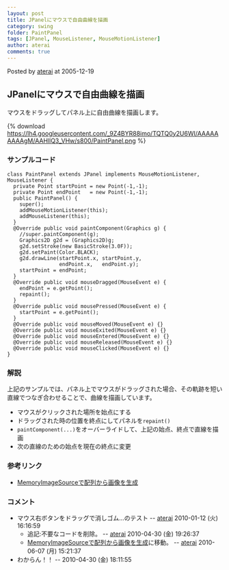 ```yaml
---
layout: post
title: JPanelにマウスで自由曲線を描画
category: swing
folder: PaintPanel
tags: [JPanel, MouseListener, MouseMotionListener]
author: aterai
comments: true
---
```


Posted by [aterai](http://terai.xrea.jp/aterai.html) at 2005-12-19

## JPanelにマウスで自由曲線を描画
マウスをドラッグしてパネル上に自由曲線を描画します。


{% download https://lh4.googleusercontent.com/_9Z4BYR88imo/TQTQ0y2U6WI/AAAAAAAAAgM/AAHllQ3_VHw/s800/PaintPanel.png %}

### サンプルコード
<pre class="prettyprint"><code>class PaintPanel extends JPanel implements MouseMotionListener, MouseListener {
  private Point startPoint = new Point(-1,-1);
  private Point endPoint   = new Point(-1,-1);
  public PaintPanel() {
    super();
    addMouseMotionListener(this);
    addMouseListener(this);
  }
  @Override public void paintComponent(Graphics g) {
    //super.paintComponent(g);
    Graphics2D g2d = (Graphics2D)g;
    g2d.setStroke(new BasicStroke(3.0F));
    g2d.setPaint(Color.BLACK);
    g2d.drawLine(startPoint.x, startPoint.y,
                 endPoint.x,   endPoint.y);
    startPoint = endPoint;
  }
  @Override public void mouseDragged(MouseEvent e) {
    endPoint = e.getPoint();
    repaint();
  }
  @Override public void mousePressed(MouseEvent e) {
    startPoint = e.getPoint();
  }
  @Override public void mouseMoved(MouseEvent e) {}
  @Override public void mouseExited(MouseEvent e) {}
  @Override public void mouseEntered(MouseEvent e) {}
  @Override public void mouseReleased(MouseEvent e) {}
  @Override public void mouseClicked(MouseEvent e) {}
}
</code></pre>

### 解説
上記のサンプルでは、パネル上でマウスがドラッグされた場合、その軌跡を短い直線でつなぎ合わせることで、曲線を描画しています。

- マウスがクリックされた場所を始点にする
- ドラッグされた時の位置を終点にしてパネルを`repaint()`
- `paintComponent(...)`をオーバーライドして、上記の始点、終点で直線を描画
- 次の直線のための始点を現在の終点に変更

<!-- dummy comment line for breaking list -->

### 参考リンク
- [MemoryImageSourceで配列から画像を生成](http://terai.xrea.jp/Swing/MemoryImageSource.html)

<!-- dummy comment line for breaking list -->

### コメント
- マウス右ボタンをドラッグで消しゴム…のテスト -- [aterai](http://terai.xrea.jp/aterai.html) 2010-01-12 (火) 16:16:59
    - 追記:不要なコードを削除。 -- [aterai](http://terai.xrea.jp/aterai.html) 2010-04-30 (金) 19:26:37
    - [MemoryImageSourceで配列から画像を生成](http://terai.xrea.jp/Swing/MemoryImageSource.html)に移動。 -- [aterai](http://terai.xrea.jp/aterai.html) 2010-06-07 (月) 15:21:37
- わからん！！ --  2010-04-30 (金) 18:11:55

<!-- dummy comment line for breaking list -->

